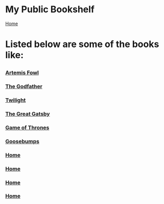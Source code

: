 <html lang="en">
<head>
    <meta charset="UTF-8">
    <meta name="viewport" content="width=device-width, initial-scale=1.0">
    <title>My Bookshelf</title>
    <script defer src="script.js"></script>
</head>
<body>
    <h1>My Public Bookshelf</h1>
    <nav>
        <a href="https://dmill204.github.io/index.html">Home</a>
    </nav>
    <div id="bookshelf">
        <h1><p>Listed below are some of the books like:</p></h1>
        <p></p>
        <h3><a href="https://www.google.com/books/edition/Artemis_Fowl/D9TKSKS74MwC?hl=en&gbpv=0">Artemis Fowl</a></h3>
        <p></p>
        <h3><a href="https://www.google.com/books/edition/The_Godfather/acy0U6WyM7MC?hl=en&gbpv=0">The Godfather</a></h3>
        <p></p>
        <h3><a href="https://www.google.com/books/edition/Twilight/ZfjzX7M8zt0C?hl=en&gbpv=1&dq=twilight&printsec=frontcover">Twilight</a></h3>
        <p></p>
        <h3><a href="https://www.google.com/books/edition/The_Great_Gatsby/iXn5U2IzVH0C?hl=en&gbpv=1&dq=the+great+gatsby&printsec=frontcover">The Great Gatsby</a></h3>
        <p></p>
        <h3><a href="https://www.google.com/books/edition/A_Game_of_Thrones/5NomkK4EV68C?hl=en&gbpv=1&dq=game+of+thrones&printsec=frontcover">Game of Thrones</a></h3>
        <p></p>
        <h3><a href="https://www.google.com/books/edition/Vampire_Breath_Classic_Goosebumps_21/zdRpiFO4DE4C?hl=en&gbpv=1&dq=goosebumps&printsec=frontcover">Goosebumps</a></h3>
        <p></p>
        <h3><a href="">Home</a></h3>
        <p></p>
        <h3><a href="">Home</a></h3>
        <p></p>
        <h3><a href="">Home</a></h3>
        <p></p>
        <h3><a href="">Home</a></h3>
    </div>
</body>
</html>
